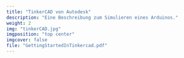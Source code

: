 ```yaml
---
title: "TinkerCAD von Autodesk"
description: "Eine Beschreibung zum Simulieren eines Arduinos."
weight: 2
img: "tinkerCAD.jpg"
imgposition: "top center"
imgcover: false
file: "GettingStartedInTinkercad.pdf"
---
```


